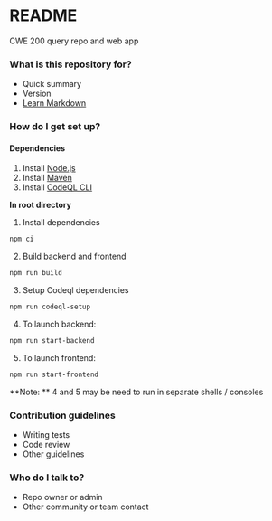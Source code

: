 # README #

CWE 200 query repo and web app

### What is this repository for? ###

* Quick summary
* Version
* [Learn Markdown](https://bitbucket.org/tutorials/markdowndemo)

### How do I get set up? ###

#### Dependencies
1. Install [Node.js](https://nodejs.org/en?ref=altcademy.com)
2. Install [Maven](https://maven.apache.org/install.html)
3. Install [CodeQL CLI](https://github.com/github/codeql-cli-binaries/releases)

**In root directory**

1. Install dependencies
```bash 
npm ci
```

2. Build backend and frontend
```bash
npm run build
```

3. Setup Codeql dependencies 
```bash
npm run codeql-setup
```

4. To launch backend:
```bash
npm run start-backend
```

5. To launch frontend:
```bash
npm run start-frontend
```

**Note: ** 4 and 5 may be need to run in separate shells / consoles

### Contribution guidelines ###

* Writing tests
* Code review
* Other guidelines

### Who do I talk to? ###

* Repo owner or admin
* Other community or team contact